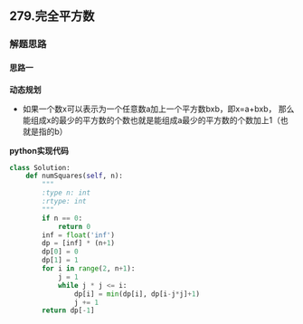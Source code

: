 ## 279.完全平方数

### 解题思路
#### 思路一
**动态规划**
- 如果一个数x可以表示为一个任意数a加上一个平方数bxb，即x=a+bxb， 那么能组成x的最少的平方数的个数也就是能组成a最少的平方数的个数加上1（也就是指的b）

**python实现代码**
```python
class Solution:
    def numSquares(self, n):
        """
        :type n: int
        :rtype: int
        """
        if n == 0:
            return 0
        inf = float('inf')
        dp = [inf] * (n+1)
        dp[0] = 0
        dp[1] = 1
        for i in range(2, n+1):
            j = 1
            while j * j <= i:
                dp[i] = min(dp[i], dp[i-j*j]+1)
                j += 1
        return dp[-1]

```

